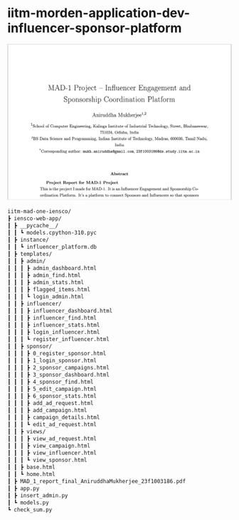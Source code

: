 # iitm-morden-application-dev-influencer-sponsor-platform

<a href="iitm-mad-one-iensco/iensco-web-app/MAD_1_report_final_AniruddhaMukherjee_23f1003186.pdf" class="image fit"><img src="iitm-mad-one-iensco/github-readme/Paper-Teaser.png" alt=""></a>

```
iitm-mad-one-iensco/
┣ iensco-web-app/
┃ ┣ __pycache__/
┃ ┃ ┗ models.cpython-310.pyc
┃ ┣ instance/
┃ ┃ ┗ influencer_platform.db
┃ ┣ templates/
┃ ┃ ┣ admin/
┃ ┃ ┃ ┣ admin_dashboard.html
┃ ┃ ┃ ┣ admin_find.html
┃ ┃ ┃ ┣ admin_stats.html
┃ ┃ ┃ ┣ flagged_items.html
┃ ┃ ┃ ┗ login_admin.html
┃ ┃ ┣ influencer/
┃ ┃ ┃ ┣ influencer_dashboard.html
┃ ┃ ┃ ┣ influencer_find.html
┃ ┃ ┃ ┣ influencer_stats.html
┃ ┃ ┃ ┣ login_influencer.html
┃ ┃ ┃ ┗ register_influencer.html
┃ ┃ ┣ sponsor/
┃ ┃ ┃ ┣ 0_register_sponsor.html
┃ ┃ ┃ ┣ 1_login_sponsor.html
┃ ┃ ┃ ┣ 2_sponsor_campaigns.html
┃ ┃ ┃ ┣ 3_sponsor_dashboard.html
┃ ┃ ┃ ┣ 4_sponsor_find.html
┃ ┃ ┃ ┣ 5_edit_campaign.html
┃ ┃ ┃ ┣ 6_sponsor_stats.html
┃ ┃ ┃ ┣ add_ad_request.html
┃ ┃ ┃ ┣ add_campaign.html
┃ ┃ ┃ ┣ campaign_details.html
┃ ┃ ┃ ┗ edit_ad_request.html
┃ ┃ ┣ views/
┃ ┃ ┃ ┣ view_ad_request.html
┃ ┃ ┃ ┣ view_campaign.html
┃ ┃ ┃ ┣ view_influencer.html
┃ ┃ ┃ ┗ view_sponsor.html
┃ ┃ ┣ base.html
┃ ┃ ┗ home.html
┃ ┣ MAD_1_report_final_AniruddhaMukherjee_23f1003186.pdf
┃ ┣ app.py
┃ ┣ insert_admin.py
┃ ┗ models.py
┗ check_sum.py
```
